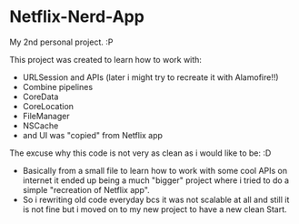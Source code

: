 # Netflix-Nerd-App

My 2nd personal project. :P

This project was created to learn how to work with:
- URLSession and APIs (later i might try to recreate it with Alamofire!!)
- Combine pipelines
- CoreData
- CoreLocation
- FileManager
- NSCache
- and UI was "copied" from Netflix app

The excuse why this code is not very as clean as i would like to be: :D
- Basically from a small file to learn how to work with some cool APIs on internet it ended up being a much "bigger" project where i tried to do a simple "recreation of Netflix app".
- So i rewriting old code everyday bcs it was not scalable at all and still it is not fine but i moved on to my new project to have a new clean Start.

